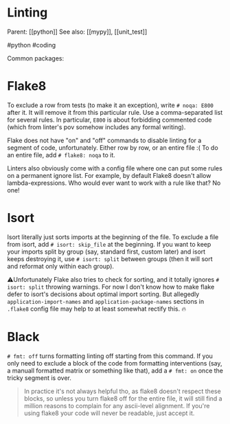 # Linting

Parent: [[python]]
See also: [[mypy]], [[unit_test]]

#python #coding


Common packages: 

# Flake8

To exclude a row from tests (to make it an exception), write `# noqa: E800` after it. It will remove it from this particular rule. Use a comma-separated list for several rules. In particular, `E800` is about forbidding commented code (which from linter's pov somehow includes any formal writing).

Flake does not have "on" and "off" commands to disable linting for a segment of code, unfortunately. Either row by row, or an entire file :( To do an entire file, add `# flake8: noqa` to it.

Linters also obviously come with a config file where one can put some rules on a permanent ignore list. For example, by default Flake8 doesn't allow lambda-expressions. Who would ever want to work with a rule like that? No one!

# Isort

Isort literally just sorts imports at the beginning of the file. To exclude a file from isort, add `# isort: skip_file` at the beginning. If you want to keep your imports split by group (say, standard first, custom later) and isort keeps destroying it, use `# isort: split` between groups (then it will sort and reformat only within each group). 

⚠️Unfortunately Flake also tries to check for sorting, and it totally ignores `# isort: split` throwing warnings. For now I don't know how to make flake defer to isort's decisions about optimal import sorting. But allegedly `application-import-names` and `application-package-names` sections in `.flake8` config file may help to at least somewhat rectify this. 🔥

# Black

`# fmt: off` turns formatting linting off starting from this command. If you only need to exclude a block of the code from formatting interventions (say, a manuall formatted matrix or something like that), add a `# fmt: on` once the tricky segment is over. 

> In practice it's not always helpful tho, as flake8 doesn't respect these blocks, so unless you turn flake8 off for the entire file, it will still find a million reasons to complain for any ascii-level alignment. If you're using flake8 your code will never be readable, just accept it.